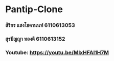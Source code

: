 # Pantip-Clone

### สิริกร แสงโชคานนท์ 6110613053
### สุรปัญญา ทองดี 6110613152

### Youtube: https://youtu.be/MlxHFAI1H7M

